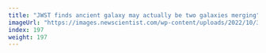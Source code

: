 ```yaml
---
title: "JWST finds ancient galaxy may actually be two galaxies merging"
imageUrl: "https://images.newscientist.com/wp-content/uploads/2022/10/31121040/SEI_131307589.jpg?width=600"
index: 197
weight: 197
---
```

